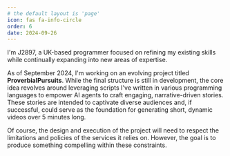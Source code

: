 ```yaml
---
# the default layout is 'page'
icon: fas fa-info-circle
order: 6
date: 2024-09-26
---
```


I'm J2897, a UK-based programmer focused on refining my existing skills while continually expanding into new areas of expertise.

As of September 2024, I'm working on an evolving project titled **ProverbialPursuits**. While the final structure is still in development, the core idea revolves around leveraging scripts I've written in various programming languages to empower AI agents to craft engaging, narrative-driven stories. These stories are intended to captivate diverse audiences and, if successful, could serve as the foundation for generating short, dynamic videos over 5 minutes long.

Of course, the design and execution of the project will need to respect the limitations and policies of the services it relies on. However, the goal is to produce something compelling within these constraints.
